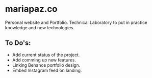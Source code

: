 # mariapaz.co
Personal website and Portfolio. Technical Laboratory to put in practice knowledge and new technologies.

## To Do's:

- Add current status of the project.
- Add comming up new features.
- Linking Behance portfolio design.
- Embed Instagram feed on landing. 
